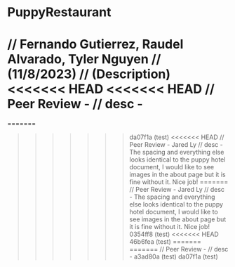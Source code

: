 # PuppyRestaurant
// Fernando Gutierrez, Raudel Alvarado, Tyler Nguyen
// (11/8/2023)
// (Description)
<<<<<<< HEAD
<<<<<<< HEAD
// Peer Review -
// desc - 
=======
=======
>>>>>>> da07f1a (test)
<<<<<<< HEAD
// Peer Review - Jared Ly
// desc - The spacing and everything else looks identical to the puppy hotel document, I would like to see images in the about page but it is fine without it. Nice job!
=======
// Peer Review - Jared Ly
// desc - The spacing and everything else looks identical to the puppy hotel document, I would like to see images in the about page but it is fine without it. Nice job!
>>>>>>> 0354ff8 (test)
<<<<<<< HEAD
>>>>>>> 46b6fea (test)
=======
=======
// Peer Review -
// desc - 
>>>>>>> a3ad80a (test)
>>>>>>> da07f1a (test)
